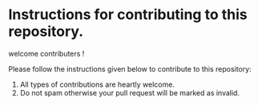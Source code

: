 # Instructions for contributing to this repository.

welcome contributers ! 

Please follow the instructions given below to contribute to this repository:

1. All types of contributions are heartly welcome.
2. Do not spam otherwise your pull request will be marked as invalid.
